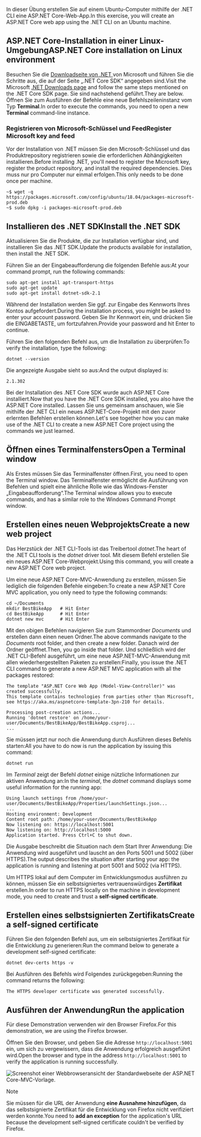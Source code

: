 <span data-ttu-id="31d10-101">In dieser Übung erstellen Sie auf einem Ubuntu-Computer mithilfe der .NET CLI eine ASP.NET Core-Web-App.</span><span class="sxs-lookup"><span data-stu-id="31d10-101">In this exercise, you will create an ASP.NET Core web app using the .NET CLI on an Ubuntu machine.</span></span>

## <a name="aspnet-core-installation-on-linux-environment"></a><span data-ttu-id="31d10-102">ASP.NET Core-Installation in einer Linux-Umgebung</span><span class="sxs-lookup"><span data-stu-id="31d10-102">ASP.NET Core installation on Linux environment</span></span>

<span data-ttu-id="31d10-103">Besuchen Sie die [Downloadseite von .NET ](https://www.microsoft.com/net/download) von Microsoft und führen Sie die Schritte aus, die auf der Seite „.NET Core SDK“ angegeben sind.</span><span class="sxs-lookup"><span data-stu-id="31d10-103">Visit the Microsoft [.NET Downloads page](https://www.microsoft.com/net/download) and follow the same steps mentioned on the .NET Core SDK page.</span></span> <span data-ttu-id="31d10-104">Sie sind nachstehend geführt.</span><span class="sxs-lookup"><span data-stu-id="31d10-104">They are below.</span></span> <span data-ttu-id="31d10-105">Öffnen Sie zum Ausführen der Befehle eine neue Befehlszeileninstanz vom Typ **Terminal**.</span><span class="sxs-lookup"><span data-stu-id="31d10-105">In order to execute the commands, you need to open a new **Terminal** command-line instance.</span></span>

### <a name="register-microsoft-key-and-feed"></a><span data-ttu-id="31d10-106">Registrieren von Microsoft-Schlüssel und Feed</span><span class="sxs-lookup"><span data-stu-id="31d10-106">Register Microsoft key and feed</span></span>

<span data-ttu-id="31d10-107">Vor der Installation von .NET müssen Sie den Microsoft-Schlüssel und das Produktrepository registrieren sowie die erforderlichen Abhängigkeiten installieren.</span><span class="sxs-lookup"><span data-stu-id="31d10-107">Before installing .NET, you'll need to register the Microsoft key, register the product repository, and install the required dependencies.</span></span> <span data-ttu-id="31d10-108">Dies muss nur pro Computer nur einmal erfolgen.</span><span class="sxs-lookup"><span data-stu-id="31d10-108">This only needs to be done once per machine.</span></span>

```console
~$ wget -q https://packages.microsoft.com/config/ubuntu/18.04/packages-microsoft-prod.deb
~$ sudo dpkg -i packages-microsoft-prod.deb
```

## <a name="install-the-net-sdk"></a><span data-ttu-id="31d10-109">Installieren des .NET SDK</span><span class="sxs-lookup"><span data-stu-id="31d10-109">Install the .NET SDK</span></span>

<span data-ttu-id="31d10-110">Aktualisieren Sie die Produkte, die zur Installation verfügbar sind, und installieren Sie das .NET SDK.</span><span class="sxs-lookup"><span data-stu-id="31d10-110">Update the products available for installation, then install the .NET SDK.</span></span>

<span data-ttu-id="31d10-111">Führen Sie an der Eingabeaufforderung die folgenden Befehle aus:</span><span class="sxs-lookup"><span data-stu-id="31d10-111">At your command prompt, run the following commands:</span></span>

```console
sudo apt-get install apt-transport-https
sudo apt-get update
sudo apt-get install dotnet-sdk-2.1
```

<span data-ttu-id="31d10-112">Während der Installation werden Sie ggf. zur Eingabe des Kennworts Ihres Kontos aufgefordert.</span><span class="sxs-lookup"><span data-stu-id="31d10-112">During the installation process, you might be asked to enter your account password.</span></span> <span data-ttu-id="31d10-113">Geben Sie Ihr Kennwort ein, und drücken Sie die EINGABETASTE, um fortzufahren.</span><span class="sxs-lookup"><span data-stu-id="31d10-113">Provide your password and hit Enter to continue.</span></span>

<span data-ttu-id="31d10-114">Führen Sie den folgenden Befehl aus, um die Installation zu überprüfen:</span><span class="sxs-lookup"><span data-stu-id="31d10-114">To verify the installation, type the following:</span></span>

```console
dotnet --version
```

<span data-ttu-id="31d10-115">Die angezeigte Ausgabe sieht so aus:</span><span class="sxs-lookup"><span data-stu-id="31d10-115">And the output displayed is:</span></span>

```console
2.1.302
```

<span data-ttu-id="31d10-116">Bei der Installation des .NET Core SDK wurde auch ASP.NET Core installiert.</span><span class="sxs-lookup"><span data-stu-id="31d10-116">Now that you have the .NET Core SDK installed, you also have the ASP.NET Core installed.</span></span> <span data-ttu-id="31d10-117">Lassen Sie uns gemeinsam anschauen, wie Sie mithilfe der .NET CLI ein neues ASP.NET-Core-Projekt mit den zuvor erlernten Befehlen erstellen können.</span><span class="sxs-lookup"><span data-stu-id="31d10-117">Let's see together how you can make use of the .NET CLI to create a new ASP.NET Core project using the commands we just learned.</span></span>

## <a name="open-a-terminal-window"></a><span data-ttu-id="31d10-118">Öffnen eines Terminalfensters</span><span class="sxs-lookup"><span data-stu-id="31d10-118">Open a Terminal window</span></span>

<span data-ttu-id="31d10-119">Als Erstes müssen Sie das Terminalfenster öffnen.</span><span class="sxs-lookup"><span data-stu-id="31d10-119">First, you need to open the Terminal window.</span></span> <span data-ttu-id="31d10-120">Das Terminalfenster ermöglicht die Ausführung von Befehlen und spielt eine ähnliche Rolle wie das Windows-Fenster „Eingabeaufforderung“.</span><span class="sxs-lookup"><span data-stu-id="31d10-120">The Terminal window allows you to execute commands, and has a similar role to the Windows Command Prompt window.</span></span>

## <a name="create-a-new-web-project"></a><span data-ttu-id="31d10-121">Erstellen eines neuen Webprojekts</span><span class="sxs-lookup"><span data-stu-id="31d10-121">Create a new web project</span></span>

<span data-ttu-id="31d10-122">Das Herzstück der .NET CLI-Tools ist das Treibertool *dotnet*.</span><span class="sxs-lookup"><span data-stu-id="31d10-122">The heart of the .NET CLI tools is the *dotnet* driver tool.</span></span> <span data-ttu-id="31d10-123">Mit diesem Befehl erstellen Sie ein neues ASP.NET Core-Webprojekt.</span><span class="sxs-lookup"><span data-stu-id="31d10-123">Using this command, you will create a new ASP.NET Core web project.</span></span>

<span data-ttu-id="31d10-124">Um eine neue ASP.NET Core-MVC-Anwendung zu erstellen, müssen Sie lediglich die folgenden Befehle eingeben:</span><span class="sxs-lookup"><span data-stu-id="31d10-124">To create a new ASP.NET Core MVC application, you only need to type the following commands:</span></span>

```console
cd ~/Documents
mkdir BestBikeApp   # Hit Enter
cd BestBikeApp      # Hit Enter
dotnet new mvc      # Hit Enter
```

<span data-ttu-id="31d10-125">Mit den obigen Befehlen navigieren Sie zum Stammordner *Documents* und erstellen dann einen neuen Ordner.</span><span class="sxs-lookup"><span data-stu-id="31d10-125">The above commands navigate to the *Documents* root folder, and then create a new folder.</span></span> <span data-ttu-id="31d10-126">Danach wird der Ordner geöffnet.</span><span class="sxs-lookup"><span data-stu-id="31d10-126">Then, you go inside that folder.</span></span> <span data-ttu-id="31d10-127">Und schließlich wird der .NET CLI-Befehl ausgeführt, um eine neue ASP.NET-MVC-Anwendung mit allen wiederhergestellten Paketen zu erstellen:</span><span class="sxs-lookup"><span data-stu-id="31d10-127">Finally, you issue the .NET CLI command to generate a new ASP.NET MVC application with all the packages restored:</span></span>

```console
The template "ASP.NET Core Web App (Model-View-Controller)" was created successfully.
This template contains technologies from parties other than Microsoft, see https://aka.ms/aspnetcore-template-3pn-210 for details.

Processing post-creation actions...
Running 'dotnet restore' on /home/your-user/Documents/BestBikeApp/BestBikeApp.csproj...
...
```

<span data-ttu-id="31d10-128">Sie müssen jetzt nur noch die Anwendung durch Ausführen dieses Befehls starten:</span><span class="sxs-lookup"><span data-stu-id="31d10-128">All you have to do now is run the application by issuing this command:</span></span>

```console
dotnet run
```

<span data-ttu-id="31d10-129">Im *Terminal* zeigt der Befehl *dotnet* einige nützliche Informationen zur aktiven Anwendung an:</span><span class="sxs-lookup"><span data-stu-id="31d10-129">In the *terminal*, the *dotnet* command displays some useful information for the running app:</span></span>

```console
Using launch settings from /home/your-user/Documents/BestBikeApp/Properties/launchSettings.json...
...
Hosting environment: Development
Content root path: /home/your-user/Documents/BestBikeApp
Now listening on: https://localhost:5001
Now listening on: http://localhost:5000
Application started. Press Ctrl+C to shut down.
```

<span data-ttu-id="31d10-130">Die Ausgabe beschreibt die Situation nach dem Start Ihrer Anwendung: Die Anwendung wird ausgeführt und lauscht an den Ports 5001 und 5002 (über HTTPS).</span><span class="sxs-lookup"><span data-stu-id="31d10-130">The output describes the situation after starting your app: the application is running and listening at port 5001 and 5002 (via HTTPS).</span></span>

<span data-ttu-id="31d10-131">Um HTTPS lokal auf dem Computer im Entwicklungsmodus ausführen zu können, müssen Sie ein selbstsigniertes vertrauenswürdiges **Zertifikat** erstellen.</span><span class="sxs-lookup"><span data-stu-id="31d10-131">In order to run HTTPS locally on the machine in development mode, you need to create and trust a **self-signed certificate**.</span></span>

## <a name="create-a-self-signed-certificate"></a><span data-ttu-id="31d10-132">Erstellen eines selbstsignierten Zertifikats</span><span class="sxs-lookup"><span data-stu-id="31d10-132">Create a self-signed certificate</span></span>

<span data-ttu-id="31d10-133">Führen Sie den folgenden Befehl aus, um ein selbstsigniertes Zertifikat für die Entwicklung zu generieren:</span><span class="sxs-lookup"><span data-stu-id="31d10-133">Run the command below to generate a development self-signed certificate:</span></span>

```console
dotnet dev-certs https -v
```

<span data-ttu-id="31d10-134">Bei Ausführen des Befehls wird Folgendes zurückgegeben:</span><span class="sxs-lookup"><span data-stu-id="31d10-134">Running the command returns the following:</span></span>

```console
The HTTPS developer certificate was generated successfully.
```

## <a name="run-the-application"></a><span data-ttu-id="31d10-135">Ausführen der Anwendung</span><span class="sxs-lookup"><span data-stu-id="31d10-135">Run the application</span></span>

<span data-ttu-id="31d10-136">Für diese Demonstration verwenden wir den Browser Firefox.</span><span class="sxs-lookup"><span data-stu-id="31d10-136">For this demonstration, we are using the Firefox browser.</span></span>

<span data-ttu-id="31d10-137">Öffnen Sie den Browser, und geben Sie die Adresse `http://localhost:5001` ein, um sich zu vergewissern, dass die Anwendung erfolgreich ausgeführt wird.</span><span class="sxs-lookup"><span data-stu-id="31d10-137">Open the browser and type in the address `http://localhost:5001` to verify the application is running successfully.</span></span>

![Screenshot einer Webbrowseransicht der Standardwebseite der ASP.NET Core-MVC-Vorlage.](../media/5-asp-core-mvc-default-template.PNG)

> [!NOTE]
> <span data-ttu-id="31d10-139">Sie müssen für die URL der Anwendung **eine Ausnahme hinzufügen**, da das selbstsignierte Zertifikat für die Entwicklung von Firefox nicht verifiziert werden konnte.</span><span class="sxs-lookup"><span data-stu-id="31d10-139">You need to **add an exception** for the application's URL because the development self-signed certificate couldn't be verified by Firefox.</span></span>
